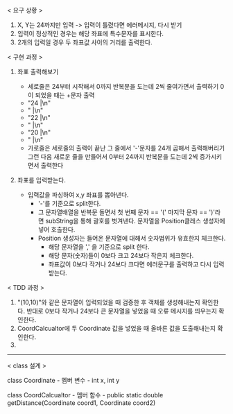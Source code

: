 < 요구 상황 >
1. X, Y는 24까지만 입력 -> 입력이 틀렸다면 에러메시지, 다시 받기
2. 입력이 정상적인 경우는 해당 좌표에 특수문자를 표시한다. 
3. 2개의 입력일 경우 두 좌표값 사이의 거리를 출력한다. 


< 구현 과정 >
1. 좌표 출력해보기 
    - 세로줄은 24부터 시작해서 0까지 반복문을 도는데 2씩 줄여가면서
      출력하기 0이 되었을 때는 +문자 출력 
    - "24  |\n"
    - "    |\n"
    - "22  |\n"
    - "    |\n"
    - "20  |\n"
    - "    |\n"
    - 가로줄은 세로줄의 출력이 끝난 그 줄에서 '-'문자를 24개 곱해서
      출력해버리기 그런 다음 새로운 줄을 만들어서 0부터 24까지 반복문을 
      도는데 2씩 증가시키면서 출력한다


2. 좌표를 입력받는다.
    - 입력값을 파싱하여 x,y 좌표를 뽑아낸다.
        - '-'를 기준으로 split한다.
        - 그 문자열배열을 반복문 돌면서 첫 번째 문자 == '(' 
          마지막 문자 == ')'라면 subString을 통해 괄호를 벗겨낸다. 문자열을 Position클래스 생성자에 넣어 호출한다. 
        - Position 생성자는 들어온 문자열에 대해서 숫자범위가 유효한지 체크한다.
            - 해당 문자열을 ',' 을 기준으로 split 한다. 
            - 해당 문자(숫자)들이 0보다 크고 24보다 작은지 체크한다.
            - 좌표값이 0보다 작거나 24보다 크다면 에러문구를 출력하고
              다시 입력받는다. 


< TDD 과정 > 
1. "(10,10)"와 같은 문자열이 입력되었을 때 검증한 후 객체를 생성해내는지 확인한다. 반대로 0보다 작거나 24보다 큰 문자열을 넣었을 때 오류 메시지를 띄우는지 확인한다. 
2. CoordCalcualtor에 두 Coordinate 값을 넣었을 때 올바른 값을 도출해내는지 확인한다. 
3. 
---------------------------------------------
< class 설계 >

class Coordinate
    - 멤버 변수
        - int x, int y



class CoordCalcualtor
    - 멤버 함수
        - public static double getDistance(Coordinate coord1, Coordinate coord2)

